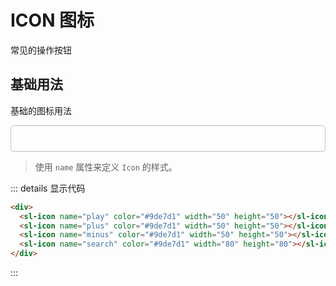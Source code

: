 # ICON 图标
常见的操作按钮
## 基础用法
基础的图标用法
<div class='box' style="border: 1px solid #c0c0c2; border-radius: 5px; padding: 20px 10px">
  <div>
    <sl-icon name="play" color="#9de7d1" width="50" height="50"></sl-icon>
    <sl-icon name="plus" color="#9de7d1" width="50" height="50"></sl-icon>
    <sl-icon name="minus" color="#9de7d1" width="50" height="50"></sl-icon>
    <!-- <sl-icon name="search" color="#9de7d1" width="80" height="80"></sl-icon> -->
  </div>
</div>

> 使用 `name` 属性来定义 `Icon` 的样式。

::: details 显示代码
```html
<div>
  <sl-icon name="play" color="#9de7d1" width="50" height="50"></sl-icon>
  <sl-icon name="plus" color="#9de7d1" width="50" height="50"></sl-icon>
  <sl-icon name="minus" color="#9de7d1" width="50" height="50"></sl-icon>
  <sl-icon name="search" color="#9de7d1" width="80" height="80"></sl-icon>
</div>
```
:::